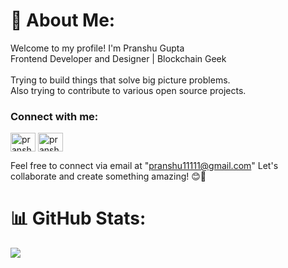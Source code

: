 # 💫 About Me:
Welcome to my profile! I'm Pranshu Gupta<br>Frontend Developer and Designer | Blockchain Geek<br><br>Trying to build things that solve big picture problems.<br>Also trying to contribute to various open source projects.

<h3 align="left">Connect with me:</h3>
<p align="left">
<a href="https://twitter.com/pranshhu" target="blank"><img align="center" src="https://raw.githubusercontent.com/rahuldkjain/github-profile-readme-generator/master/src/images/icons/Social/twitter.svg" alt="pranshhu" height="30" width="40" /></a>
<a href="https://linkedin.com/in/pranshhu" target="blank"><img align="center" src="https://raw.githubusercontent.com/rahuldkjain/github-profile-readme-generator/master/src/images/icons/Social/linked-in-alt.svg" alt="pranshhu" height="30" width="40" /></a>
</p>

Feel free to connect via email at "pranshu11111@gmail.com" Let's collaborate and create something amazing! 😊🚀

# 📊 GitHub Stats:
![](https://github-readme-stats.vercel.app/api/top-langs/?username=pranshhu&theme=calm&hide_border=false&include_all_commits=true&count_private=true&layout=compact)

